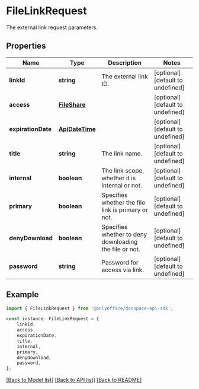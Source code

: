 # FileLinkRequest

The external link request parameters.

## Properties

Name | Type | Description | Notes
------------ | ------------- | ------------- | -------------
**linkId** | **string** | The external link ID. | [optional] [default to undefined]
**access** | [**FileShare**](FileShare.md) |  | [optional] [default to undefined]
**expirationDate** | [**ApiDateTime**](ApiDateTime.md) |  | [optional] [default to undefined]
**title** | **string** | The link name. | [optional] [default to undefined]
**internal** | **boolean** | The link scope, whether it is internal or not. | [optional] [default to undefined]
**primary** | **boolean** | Specifies whether the file link is primary or not. | [optional] [default to undefined]
**denyDownload** | **boolean** | Specifies whether to deny downloading the file or not. | [optional] [default to undefined]
**password** | **string** | Password for access via link. | [optional] [default to undefined]

## Example

```typescript
import { FileLinkRequest } from '@onlyoffice/docspace-api-sdk';

const instance: FileLinkRequest = {
    linkId,
    access,
    expirationDate,
    title,
    internal,
    primary,
    denyDownload,
    password,
};
```

[[Back to Model list]](../README.md#documentation-for-models) [[Back to API list]](../README.md#documentation-for-api-endpoints) [[Back to README]](../README.md)
